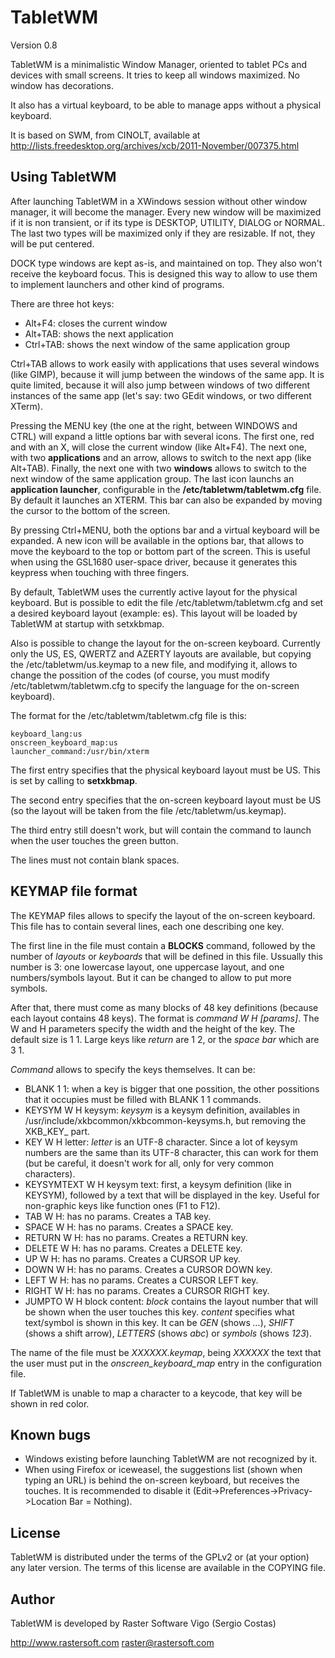 TabletWM
========

Version 0.8

TabletWM is a minimalistic Window Manager, oriented to tablet PCs and devices with small screens. It tries to keep all windows maximized. No window has decorations.

It also has a virtual keyboard, to be able to manage apps without a physical keyboard.

It is based on SWM, from CINOLT, available at http://lists.freedesktop.org/archives/xcb/2011-November/007375.html


## Using TabletWM

After launching TabletWM in a XWindows session without other window manager, it will become the manager. Every new window will be maximized if it is non transient, or if its type is DESKTOP, UTILITY, DIALOG or NORMAL. The last two types will be maximized only if they are resizable. If not, they will be put centered.

DOCK type windows are kept as-is, and maintained on top. They also won't receive the keyboard focus. This is designed this way to allow to use them to implement launchers and other kind of programs.

There are three hot keys:

* Alt+F4:   closes the current window
* Alt+TAB:  shows the next application
* Ctrl+TAB: shows the next window of the same application group

Ctrl+TAB allows to work easily with applications that uses several windows (like GIMP), because it will jump between the windows of the same app. It is quite limited, because it will also jump between windows of two different instances of the same app (let's say: two GEdit windows, or two different XTerm).

Pressing the MENU key (the one at the right, between WINDOWS and CTRL) will expand a little options bar with several icons. The first one, red and with an X, will close the current window (like Alt+F4). The next one, with two **applications** and an arrow, allows to switch to the next app (like Alt+TAB). Finally, the next one with two **windows** allows to switch to the next window of the same application group. The last icon launchs an **application launcher**, configurable in the **/etc/tabletwm/tabletwm.cfg** file. By default it launches an XTERM. This bar can also be expanded by moving the cursor to the bottom of the screen.

By pressing Ctrl+MENU, both the options bar and a virtual keyboard will be expanded. A new icon will be available in the options bar, that allows to move the keyboard to the top or bottom part of the screen. This is useful when using the GSL1680 user-space driver, because it generates this keypress when touching with three fingers.

By default, TabletWM uses the currently active layout for the physical keyboard. But is possible to edit the file /etc/tabletwm/tabletwm.cfg and set a desired keyboard layout (example: es). This layout will be loaded by TabletWM at startup with setxkbmap.

Also is possible to change the layout for the on-screen keyboard. Currently only the US, ES, QWERTZ and AZERTY layouts are available, but copying the /etc/tabletwm/us.keymap to a new file, and modifying it, allows to change the possition of the codes (of course, you must modify /etc/tabletwm/tabletwm.cfg to specify the language for the on-screen keyboard).

The format for the /etc/tabletwm/tabletwm.cfg file is this:

    keyboard_lang:us
    onscreen_keyboard_map:us
    launcher_command:/usr/bin/xterm

The first entry specifies that the physical keyboard layout must be US. This is set by calling to **setxkbmap**.

The second entry specifies that the on-screen keyboard layout must be US (so the layout will be taken from the file /etc/tabletwm/us.keymap).

The third entry still doesn't work, but will contain the command to launch when the user touches the green button.

The lines must not contain blank spaces.


## KEYMAP file format

The KEYMAP files allows to specify the layout of the on-screen keyboard. This file has to contain several lines, each one describing one key.

The first line in the file must contain a **BLOCKS** command, followed by the number of *layouts* or *keyboards* that will be defined in this file. Ussually this number is 3: one lowercase layout, one uppercase layout, and one numbers/symbols layout. But it can be changed to allow to put more symbols.

After that, there must come as many blocks of 48 key definitions (because each layout contains 48 keys). The format is *command W H [params]*.
The W and H parameters specify the width and the height of the key. The default size is 1 1. Large keys like *return* are 1 2, or the *space bar* which are 3 1.

*Command* allows to specify the keys themselves. It can be:

* BLANK 1 1: when a key is bigger that one possition, the other possitions that it occupies must be filled with BLANK 1 1 commands.
* KEYSYM W H keysym: *keysym* is a keysym definition, availables in /usr/include/xkbcommon/xkbcommon-keysyms.h, but removing the XKB_KEY_ part.
* KEY W H letter: *letter* is an UTF-8 character. Since a lot of keysym numbers are the same than its UTF-8 character, this can work for them (but be careful, it doesn't work for all, only for very common characters).
* KEYSYMTEXT W H keysym text: first, a keysym definition (like in KEYSYM), followed by a text that will be displayed in the key. Useful for non-graphic keys like function ones (F1 to F12).
* TAB W H: has no params. Creates a TAB key.
* SPACE W H: has no params. Creates a SPACE key.
* RETURN W H: has no params. Creates a RETURN key.
* DELETE W H: has no params. Creates a DELETE key.
* UP W H: has no params. Creates a CURSOR UP key.
* DOWN W H: has no params. Creates a CURSOR DOWN key.
* LEFT W H: has no params. Creates a CURSOR LEFT key.
* RIGHT W H: has no params. Creates a CURSOR RIGHT key.
* JUMPTO W H block content: *block* contains the layout number that will be shown when the user touches this key. *content* specifies what text/symbol is shown in this key. It can be *GEN* (shows *...*), *SHIFT* (shows a shift arrow), *LETTERS* (shows *abc*) or *symbols* (shows *123*).

The name of the file must be *XXXXXX.keymap*, being *XXXXXX* the text that the user must put in the *onscreen_keyboard_map* entry in the configuration file.

If TabletWM is unable to map a character to a keycode, that key will be shown in red color.

## Known bugs

* Windows existing before launching TabletWM are not recognized by it.
* When using Firefox or iceweasel, the suggestions list (shown when typing an URL) is behind the on-screen keyboard, but receives the touches. It is recommended to disable it (Edit->Preferences->Privacy->Location Bar = Nothing).


## License

TabletWM is distributed under the terms of the GPLv2 or (at your option) any later version. The terms of this license are available in the COPYING file.


## Author

TabletWM is developed by Raster Software Vigo (Sergio Costas)

http://www.rastersoft.com
raster@rastersoft.com
